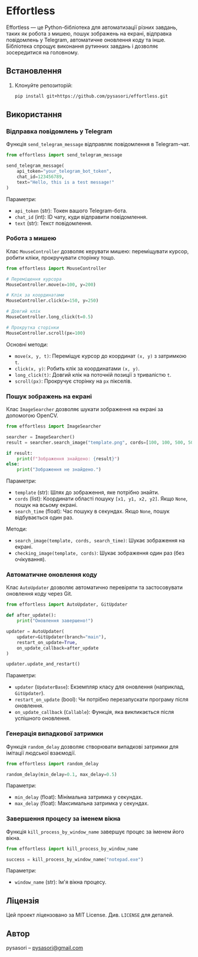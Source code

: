 # Effortless

Effortless — це Python-бібліотека для автоматизації різних завдань, таких як робота з мишею, пошук зображень на екрані, відправка повідомлень у Telegram, автоматичне оновлення коду та інше. Бібліотека спрощує виконання рутинних завдань і дозволяє зосередитися на головному.

## Встановлення

1. Клонуйте репозиторій:
   ```bash
   pip install git+https://github.com/pysasori/effortless.git 

## Використання

### Відправка повідомлень у Telegram

Функція `send_telegram_message` відправляє повідомлення в Telegram-чат.

```python
from effortless import send_telegram_message

send_telegram_message(
    api_token="your_telegram_bot_token",
    chat_id=123456789,
    text="Hello, this is a test message!"
)
```

Параметри:

*   `api_token` (str): Токен вашого Telegram-бота.
*   `chat_id` (int): ID чату, куди відправити повідомлення.
*   `text` (str): Текст повідомлення.

### Робота з мишею

Клас `MouseController` дозволяє керувати мишею: переміщувати курсор, робити кліки, прокручувати сторінку тощо.

```python
from effortless import MouseController

# Переміщення курсора
MouseController.move(x=100, y=200)

# Клік за координатами
MouseController.click(x=150, y=250)

# Довгий клік
MouseController.long_click(t=0.5)

# Прокрутка сторінки
MouseController.scroll(px=100)
```

Основні методи:

*   `move(x, y, t)`: Переміщує курсор до координат `(x, y)` з затримкою `t`.
*   `click(x, y)`: Робить клік за координатами `(x, y)`.
*   `long_click(t)`: Довгий клік на поточній позиції з тривалістю `t`.
*   `scroll(px)`: Прокручує сторінку на `px` пікселів.

### Пошук зображень на екрані

Клас `ImageSearcher` дозволяє шукати зображення на екрані за допомогою OpenCV.

```python
from effortless import ImageSearcher

searcher = ImageSearcher()
result = searcher.search_image("template.png", cords=[100, 100, 500, 500])

if result:
    print(f"Зображення знайдено: {result}")
else:
    print("Зображення не знайдено.")
```

Параметри:

*   `template` (str): Шлях до зображення, яке потрібно знайти.
*   `cords` (list): Координати області пошуку `[x1, y1, x2, y2]`. Якщо `None`, пошук на всьому екрані.
*   `search_time` (float): Час пошуку в секундах. Якщо `None`, пошук відбувається один раз.

Методи:

*   `search_image(template, cords, search_time)`: Шукає зображення на екрані.
*   `checking_image(template, cords)`: Шукає зображення один раз (без очікування).

### Автоматичне оновлення коду

Клас `AutoUpdater` дозволяє автоматично перевіряти та застосовувати оновлення коду через Git.

```python
from effortless import AutoUpdater, GitUpdater

def after_update():
    print("Оновлення завершено!")

updater = AutoUpdater(
    updater=GitUpdater(branch="main"),
    restart_on_update=True,
    on_update_callback=after_update
)

updater.update_and_restart()
```

Параметри:

*   `updater` (`UpdaterBase`): Екземпляр класу для оновлення (наприклад, `GitUpdater`).
*   `restart_on_update` (bool): Чи потрібно перезапускати програму після оновлення.
*   `on_update_callback` (`Callable`): Функція, яка викликається після успішного оновлення.

### Генерація випадкової затримки

Функція `random_delay` дозволяє створювати випадкові затримки для імітації людської взаємодії.

```python
from effortless import random_delay

random_delay(min_delay=0.1, max_delay=0.5)
```

Параметри:

*   `min_delay` (float): Мінімальна затримка у секундах.
*   `max_delay` (float): Максимальна затримка у секундах.

### Завершення процесу за іменем вікна

Функція `kill_process_by_window_name` завершує процес за іменем його вікна.

```python
from effortless import kill_process_by_window_name

success = kill_process_by_window_name("notepad.exe")
```

Параметри:

*   `window_name` (str): Ім'я вікна процесу.

## Ліцензія

Цей проект ліцензовано за MIT License. Див. `LICENSE` для деталей.

## Автор

pysasori – pysasori@gmail.com
```
